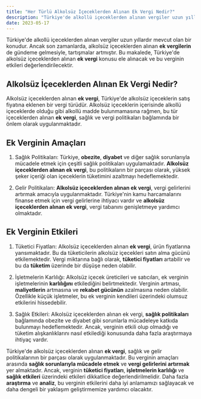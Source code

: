 ```yaml
---
title: "Her Türlü Alkolsüz İçeceklerden Alınan Ek Vergi Nedir?"
description: "Türkiye'de alkollü içeceklerden alınan vergiler uzun yıllardır mevcut olan bir konudur."
date: 2023-05-17
---
```


Türkiye'de alkollü içeceklerden alınan vergiler uzun yıllardır mevcut olan bir konudur. Ancak son zamanlarda, alkolsüz
içeceklerden alınan **ek vergilerin** de gündeme gelmesiyle, tartışmalar artmıştır. Bu makalede, Türkiye'de alkolsüz
içeceklerden alınan **ek vergi** konusu ele alınacak ve bu verginin etkileri değerlendirilecektir.

## Alkolsüz İçeceklerden Alınan Ek Vergi Nedir?

Alkolsüz içeceklerden alınan **ek vergi**, Türkiye'de alkolsüz içeceklerin satış fiyatına eklenen bir vergi türüdür.
Alkolsüz içeceklerin içerisinde alkollü içeceklerde olduğu gibi alkollü madde bulunmamasına rağmen, bu tür içeceklerden
alınan **ek vergi**, sağlık ve vergi politikaları bağlamında bir önlem olarak uygulanmaktadır.

## Ek Verginin Amaçları

1. Sağlık Politikaları: Türkiye, **obezite**, **diyabet** ve diğer sağlık sorunlarıyla mücadele etmek için çeşitli
   sağlık politikaları uygulamaktadır. **Alkolsüz içeceklerden alınan ek vergi**, bu politikaların bir parçası olarak,
   yüksek şeker içeriği olan içeceklerin tüketimini azaltmayı hedeflemektedir.

2. Gelir Politikaları: **Alkolsüz içeceklerden alınan ek vergi**, vergi gelirlerini artırmak amacıyla uygulanmaktadır.
   Türkiye'nin kamu harcamalarını finanse etmek için vergi gelirlerine ihtiyacı vardır ve **alkolsüz içeceklerden alınan
   ek vergi**, vergi tabanını genişletmeye yardımcı olmaktadır.

## Ek Verginin Etkileri

1. Tüketici Fiyatları: Alkolsüz içeceklerden alınan **ek vergi**, ürün fiyatlarına yansımaktadır. Bu da tüketicilerin
   alkolsüz içecekleri satın alma gücünü etkilemektedir. Vergi miktarına bağlı olarak, **tüketici fiyatları** artabilir
   ve bu da **tüketim** üzerinde bir düşüşe neden olabilir.

2. İşletmelerin Karlılığı: Alkolsüz içecek üreticileri ve satıcıları, ek verginin işletmelerinin **karlılığını**
   etkilediğini belirtmektedir. Verginin artması, **maliyetlerin** artmasına ve **rekabet gücünün** azalmasına neden
   olabilir. Özellikle küçük işletmeler, bu ek verginin kendileri üzerindeki olumsuz etkilerini hissedebilir.

3. Sağlık Etkileri: Alkolsüz içeceklerden alınan ek vergi, **sağlık politikaları** bağlamında obezite ve diyabet gibi
   sorunlarla mücadeleye katkıda bulunmayı hedeflemektedir. Ancak, verginin etkili olup olmadığı ve tüketim
   alışkanlıklarını nasıl etkilediği konusunda daha fazla araştırmaya ihtiyaç vardır.

Türkiye'de alkolsüz içeceklerden alınan **ek vergi**, sağlık ve gelir politikalarının bir parçası olarak
uygulanmaktadır. Bu verginin amaçları arasında **sağlık sorunlarıyla mücadele etmek** ve **vergi gelirlerini artırmak**
yer almaktadır. Ancak, verginin **tüketici fiyatları**, **işletmelerin karlılığı** ve **sağlık etkileri** üzerindeki
etkileri dikkatlice değerlendirilmelidir. Daha fazla **araştırma** ve **analiz**, bu verginin etkilerini daha iyi
anlamamızı sağlayacak ve daha dengeli bir yaklaşım geliştirmemize yardımcı olacaktır.
